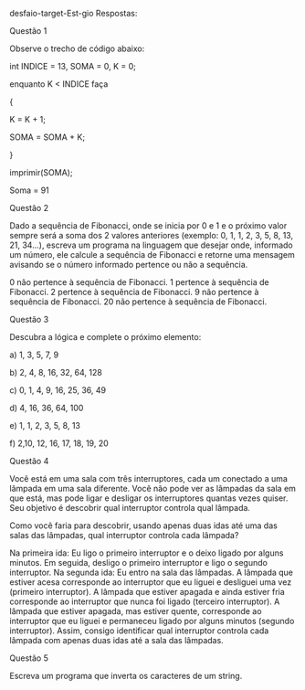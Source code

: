 desfaio-target-Est-gio
Respostas:

Questão 1

Observe o trecho de código abaixo:

int INDICE = 13, SOMA = 0, K = 0;

enquanto K < INDICE faça

{

K = K + 1;

SOMA = SOMA + K;

}

imprimir(SOMA);

Soma = 91

Questão 2

Dado a sequência de Fibonacci, onde se inicia por 0 e 1 e o próximo valor sempre será a soma dos 2 valores anteriores (exemplo: 0, 1, 1, 2, 3, 5, 8, 13, 21, 34...), escreva um programa na linguagem que desejar onde, informado um número, ele calcule a sequência de Fibonacci e retorne uma mensagem avisando se o número informado pertence ou não a sequência.

0 não pertence à sequência de Fibonacci.
1 pertence à sequência de Fibonacci.
2 pertence à sequência de Fibonacci.
9 não pertence à sequência de Fibonacci.
20 não pertence à sequência de Fibonacci.

Questão 3

Descubra a lógica e complete o próximo elemento:

a) 1, 3, 5, 7, 9

b) 2, 4, 8, 16, 32, 64, 128

c) 0, 1, 4, 9, 16, 25, 36, 49

d) 4, 16, 36, 64, 100

e) 1, 1, 2, 3, 5, 8, 13

f) 2,10, 12, 16, 17, 18, 19, 20

Questão 4

Você está em uma sala com três interruptores, cada um conectado a uma lâmpada em uma sala diferente. Você não pode ver as lâmpadas da sala em que está, mas pode ligar e desligar os interruptores quantas vezes quiser. Seu objetivo é descobrir qual interruptor controla qual lâmpada.

Como você faria para descobrir, usando apenas duas idas até uma das salas das lâmpadas, qual interruptor controla cada lâmpada?

Na primeira ida:
Eu ligo o primeiro interruptor e o deixo ligado por alguns minutos.
Em seguida, desligo o primeiro interruptor e ligo o segundo interruptor.
Na segunda ida:
Eu entro na sala das lâmpadas.
A lâmpada que estiver acesa corresponde ao interruptor que eu liguei e desliguei uma vez (primeiro interruptor).
A lâmpada que estiver apagada e ainda estiver fria corresponde ao interruptor que nunca foi ligado (terceiro interruptor).
A lâmpada que estiver apagada, mas estiver quente, corresponde ao interruptor que eu liguei e permaneceu ligado por alguns minutos (segundo interruptor).
Assim, consigo identificar qual interruptor controla cada lâmpada com apenas duas idas até a sala das lâmpadas.

Questão 5

Escreva um programa que inverta os caracteres de um string.



